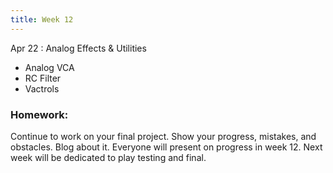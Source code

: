 ```yaml
---
title: Week 12
---
```


Apr 22
: Analog Effects & Utilities

- Analog VCA
- RC Filter
- Vactrols


### Homework:

Continue to work on your final project. Show your progress, mistakes, and obstacles. Blog about it. Everyone will present on progress in week 12. Next week will be dedicated to play testing and final. 